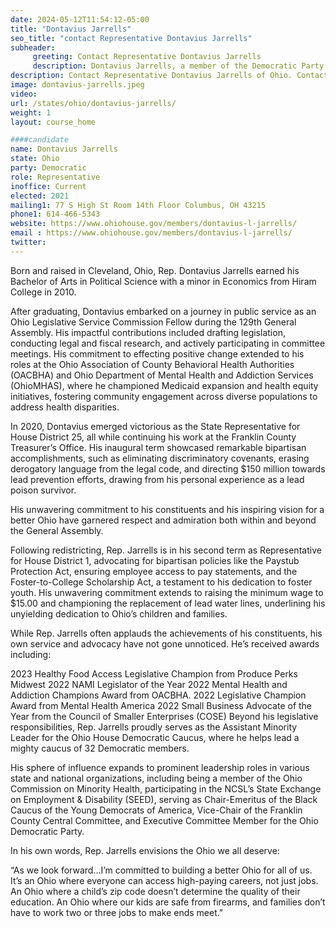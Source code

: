 ```yaml
---
date: 2024-05-12T11:54:12-05:00
title: "Dontavius Jarrells"
seo_title: "contact Representative Dontavius Jarrells"
subheader:
     greeting: Contact Representative Dontavius Jarrells
     description: Dontavius Jarrells, a member of the Democratic Party, is an American politician who serves in the Ohio House of Representatives, representing District 1. He assumed office on January 1, 2023.
description: Contact Representative Dontavius Jarrells of Ohio. Contact information for Dontavius Jarrells includes email address, phone number, and mailing address.
image: dontavius-jarrells.jpeg
video:
url: /states/ohio/dontavius-jarrells/
weight: 1
layout: course_home

####candidate
name: Dontavius Jarrells
state: Ohio
party: Democratic
role: Representative
inoffice: Current
elected: 2021
mailing1: 77 S High St Room 14th Floor Columbus, OH 43215
phone1: 614-466-5343
website: https://www.ohiohouse.gov/members/dontavius-l-jarrells/
email : https://www.ohiohouse.gov/members/dontavius-l-jarrells/
twitter:
---
```

Born and raised in Cleveland, Ohio, Rep. Dontavius Jarrells earned his Bachelor of Arts in Political Science with a minor in Economics from Hiram College in 2010.

After graduating, Dontavius embarked on a journey in public service as an Ohio Legislative Service Commission Fellow during the 129th General Assembly. His impactful contributions included drafting legislation, conducting legal and fiscal research, and actively participating in committee meetings. His commitment to effecting positive change extended to his roles at the Ohio Association of County Behavioral Health Authorities (OACBHA) and Ohio Department of Mental Health and Addiction Services (OhioMHAS), where he championed Medicaid expansion and health equity initiatives, fostering community engagement across diverse populations to address health disparities.

In 2020, Dontavius emerged victorious as the State Representative for House District 25, all while continuing his work at the Franklin County Treasurer’s Office. His inaugural term showcased remarkable bipartisan accomplishments, such as eliminating discriminatory covenants, erasing derogatory language from the legal code, and directing $150 million towards lead prevention efforts, drawing from his personal experience as a lead poison survivor.

His unwavering commitment to his constituents and his inspiring vision for a better Ohio have garnered respect and admiration both within and beyond the General Assembly.

Following redistricting, Rep. Jarrells is in his second term as Representative for House District 1, advocating for bipartisan policies like the Paystub Protection Act, ensuring employee access to pay statements, and the Foster-to-College Scholarship Act, a testament to his dedication to foster youth. His unwavering commitment extends to raising the minimum wage to $15.00 and championing the replacement of lead water lines, underlining his unyielding dedication to Ohio’s children and families.

While Rep. Jarrells often applauds the achievements of his constituents, his own service and advocacy have not gone unnoticed. He’s received awards including:

2023 Healthy Food Access Legislative Champion from Produce Perks Midwest
2022 NAMI Legislator of the Year
2022 Mental Health and Addiction Champions Award from OACBHA.
2022 Legislative Champion Award from Mental Health America
2022 Small Business Advocate of the Year from the Council of Smaller Enterprises (COSE)
Beyond his legislative responsibilities, Rep. Jarrells proudly serves as the Assistant Minority Leader for the Ohio House Democratic Caucus, where he helps lead a mighty caucus of 32 Democratic members.

His sphere of influence expands to prominent leadership roles in various state and national organizations, including being a member of the Ohio Commission on Minority Health, participating in the NCSL’s State Exchange on Employment & Disability (SEED), serving as Chair-Emeritus of the Black Caucus of the Young Democrats of America, Vice-Chair of the Franklin County Central Committee, and Executive Committee Member for the Ohio Democratic Party.

In his own words, Rep. Jarrells envisions the Ohio we all deserve:

“As we look forward…I’m committed to building a better Ohio for all of us. It’s an Ohio where everyone can access high-paying careers, not just jobs. An Ohio where a child’s zip code doesn’t determine the quality of their education. An Ohio where our kids are safe from firearms, and families don’t have to work two or three jobs to make ends meet."
